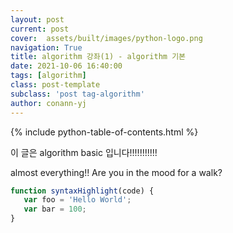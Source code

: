 ```yaml
---
layout: post
current: post
cover:  assets/built/images/python-logo.png
navigation: True
title: algorithm 강좌(1) - algorithm 기본 
date: 2021-10-06 16:40:00
tags: [algorithm]
class: post-template
subclass: 'post tag-algorithm'
author: conann-yj
---
```


{% include python-table-of-contents.html %}

이 글은 algorithm basic 입니다!!!!!!!!!!!

almost everything!! Are you in the mood for a walk?

~~~javascript
function syntaxHighlight(code) {
   var foo = 'Hello World';
   var bar = 100;
}
~~~